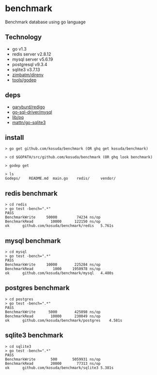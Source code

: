 benchmark
=========

Benchmark database using go language

## Technology
* go v1.3
* redis server v2.8.12
* mysql server v5.6.19
* postgresql v9.3.4
* sqlite3 v3.7.13
* [zimbatm/direnv](https://github.com/zimbatm/direnv)
* [tools/godep](https://github.com/tools/godep)

## deps
* [garyburd/redigo](https://github.com/garyburd/redigo)
* [go-sql-driver/mysql](https://github.com/go-sql-driver/mysql)
* [lib/pq](https://github.com/lib/pq)
* [mattn/go-sqlite3]( https://github.com/mattn/go-sqlite3)

## install
```
> go get github.com/kosuda/benchmark (OR ghq get kosuda/benchmark)

> cd $GOPATH/src/github.com/kosuda/benchmark (OR ghq look benchmark)

> godep get

> ls
Godeps/    README.md  main.go    redis/     vendor/

```

## redis benchmark

```
> cd redis
> go test -bench=".*"
PASS
BenchmarkWrite	   50000	     74234 ns/op
BenchmarkRead	     10000	    122150 ns/op
ok  	github.com/kosuda/benchmark/redis	5.761s
```

## mysql benchmark

```
> cd mysql
> go test -bench=".*"
PASS
BenchmarkWrite	   10000	    225284 ns/op
BenchmarkRead	      1000	   1950978 ns/op
ok  	github.com/kosuda/benchmark/mysql	4.480s
```

## postgres benchmark

```
> cd postgres
> go test -bench=".*"
PASS
BenchmarkWrite	    5000	    425098 ns/op
BenchmarkRead	     10000	    230049 ns/op
ok  	github.com/kosuda/benchmark/postgres	4.581s
```

## sqlite3 benchmark

```
> cd sqlite3
> go test -bench=".*"
PASS
BenchmarkWrite	     500	   5059931 ns/op
BenchmarkRead	     20000	     77313 ns/op
ok  	github.com/kosuda/benchmark/sqlite3	5.381s
```
